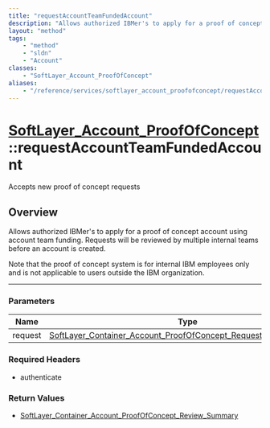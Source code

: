```yaml
---
title: "requestAccountTeamFundedAccount"
description: "Allows authorized IBMer's to apply for a proof of concept account using account team funding. Requests will be reviewed... "
layout: "method"
tags:
    - "method"
    - "sldn"
    - "Account"
classes:
    - "SoftLayer_Account_ProofOfConcept"
aliases:
    - "/reference/services/softlayer_account_proofofconcept/requestAccountTeamFundedAccount"
---
```

# [SoftLayer_Account_ProofOfConcept](/reference/services/SoftLayer_Account_ProofOfConcept)::requestAccountTeamFundedAccount


Accepts new proof of concept requests


## Overview 
Allows authorized IBMer's to apply for a proof of concept account using account team funding. Requests will be reviewed by multiple internal teams before an account is created. 

Note that the proof of concept system is for internal IBM employees only and is not applicable to users outside the IBM organization. 

-----

### Parameters 
|Name | Type | Description |
| --- | --- | --- |
|request| <a href='/reference/datatypes/SoftLayer_Container_Account_ProofOfConcept_Request_AccountFunded'>SoftLayer_Container_Account_ProofOfConcept_Request_AccountFunded </a>| |


### Required Headers
* authenticate


### Return Values
* <a href='/reference/datatypes/SoftLayer_Container_Account_ProofOfConcept_Review_Summary'>SoftLayer_Container_Account_ProofOfConcept_Review_Summary </a>




